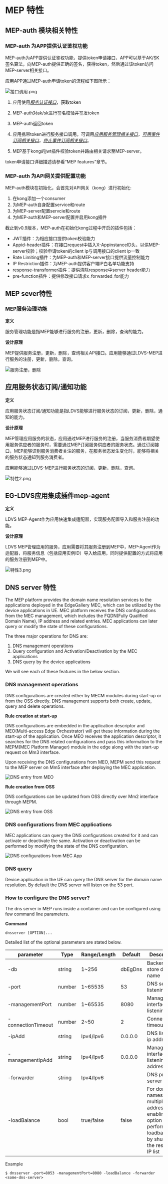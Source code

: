 MEP 特性
================


## MEP-auth 模块相关特性


### MEP-auth 为APP提供认证鉴权功能
MEP-auth为APP提供认证鉴权功能，提供token申请接口，APP可以基于AK/SK签名算法，向MEP-auth提供正确的签名，获得token，然后通过该token访问MEP-server相关接口。

应用APP通过MEP-auth申请token的流程如下图所示：

![](/uploads/images/2020/0804/165746_8ff53084_5504908.png "接口调用.png")

1.  应用使用[*服务认证接口*](#服务认证接口)，获取token

2.  MEP-auth对ak/sk进行签名校验并签发token

3.  MEP-auth返回token

4.  应用携带token进行服务接口调用。可调用[*应用服务管理相关接口*](#应用服务管理相关接口)，[*可用事件订阅相关接口*](#可用事件订阅相关接口)，[*终止事件订阅相关接口*](#终止事件订阅相关接口)。

5.  MEP基于kong的jwt插件校验token并路由相关请求至MEP-server。

token申请接口详细描述请参看“MEP features”章节。

### MEP-auth 为API网关提供配置功能
MEP-auth模块在初始化，会首先对API网关（kong）进行初始化:

1. 在kong添加一个consumer
2. 为MEP-auth自身配置service和route
3. 为MEP-server配置servcie和route
4. 为MEP-auth和MEP-server配置并启用kong插件

截止到v0.9版本，MEP-auth在初始化kong过程中开启的插件包括：

- JWT插件：为相应接口提供token校验能力
- Appid-header插件：在接口request中插入X-AppinstanceID头，以供MEP-server校验；校验申请token的client ip与调用接口的client ip一致
- Rate Limiting插件：为MEP-auth和MEP-server接口提供流量控制能力
- IP Restriction插件：为MEP-auth提供客户端IP白名单功能支持
- response-transformer插件：提供清除response中server header能力
- pre-function插件：提供修改接口请求x_forwarded_for能力

## MEP sever特性


### MEP服务治理功能
**定义**

服务管理功能是指MEP能够进行服务的注册，更新，删除，查询的能力。

**设计原理**

MEP提供服务注册，更新，删除，查询相关API接口。应用能够通过LDVS-MEP进行服务的注册，更新，删除，查询。

![服务注册，删除](/uploads/images/2020/0804/165650_4eeb753e_5504908.png "特性1.png")

应用服务状态订阅/通知功能
----------------------------------------

**定义**

应用服务状态订阅/通知功能是指LDVS能够进行服务状态的订阅，更新，删除，通知的能力。

**设计原理**

MEP管理应用服务的状态，应用通过MEP进行服务的注册，当服务消费者期望使用服务供应者的服务时，需要通过MEP订阅服务供应者的服务状态。通过订阅接口，MEP能够识别服务消费者关注的服务，在服务状态发生变化时，能够将相关的服务状态通知到服务消费者。

应用能够通过LDVS-MEP进行服务状态的订阅，更新，删除，查询。

![](/uploads/images/2020/0804/165707_f4dbb36e_5504908.png "特性2.png")

EG-LDVS应用集成插件mep-agent
------------------------------------

**定义**

LDVS MEP-Agent作为应用快速集成适配器，实现服务配置导入和服务注册的功能。

**设计原理**

LDVS
MEP管理应用的服务，应用需要将其服务注册到MEP中，MEP-Agent作为适配器，将服务信息（包括应用实例ID）导入给应用，同时提供配置的方式将应用的服务注册到MEP中。

![](/uploads/images/2020/0804/165723_8d9be51d_5504908.png "特性3.png")


## DNS server 特性
The MEP platform provides the domain name resolution services to the applications deployed in the EdgeGallery MEC, which can be utilized by the device applications in UE. MEC platform receives the DNS configurations from the MEC management, which includes the FQDN(Fully Qualified Domain Name), IP address and related entries. MEC applications can later query or modify the state of these configurations.

The three major operations for DNS are:

1. DNS management operations
2. Query configuration and Activation/Deactivation by the MEC applications
3. DNS query by the device applications

We will see each of these features in the below section.
### DNS management operations

DNS configurations are created either by MECM modules during start-up or from the OSS directly. DNS management supports both create, update, query and delete operations.

**Rule creation at start-up**

DNS configurations are embedded in the application descriptor and MEO(Multi-access Edge Orchestrator) will get these information during the start-up of the application. Once MEO receives the application descriptor, it searches for the DNS related configurations and pass this information to the MEPM(MEC Platform Manager) module in the edge along with the start-up request on Mm3 interface.

Upon receiving the DNS configurations from MEO, MEPM send this request to the MEP server on Mm5 interface after deploying the MEC application.

![DNS entry from MEO](https://images.gitee.com/uploads/images/2020/0918/133822_31b532a2_7625394.png "meo-mepm-mep.png")

**Rule creation from OSS**

DNS configurations can be updated from OSS directly over Mm2 interface through MEPM.

![DNS entry from OSS](https://images.gitee.com/uploads/images/2020/0918/133912_597b2c17_7625394.png "oss-mepm-mep.png")

### DNS configurations from MEC applications

MEC applications can query the DNS configurations created for it and can activate or deactivate the same. Activation or deactivation can be performed by modifying the state of the DNS configuration.

![DNS configurations from MEC App](https://images.gitee.com/uploads/images/2020/0918/133933_9f7bd2ec_7625394.png "mecapp-mep.png")

### DNS query

Device application in the UE can query the DNS server for the domain name resolution. By default the DNS server will listen on the 53 port.

### How to configure the DNS server?

The dns server in MEP runs inside a container and can be configured using few command line parameters. 

**Command**

```
dnsserver [OPTION]...
```

Detailed list of the optional parameters are stated below.

| parameter | Type | Range/Length | Default | Description |
| --------- | ---- | ------------ | ------- | ----------- |
| -db | string | 1~256  | dbEgDns | Backend store db name |
| -port | number | 1~65535  | 53 | DNS server listening port |
| -managementPort | number | 1~65535  | 8080 | Management interface listening port |
| -connectionTimeout | number | 2~50  | 2 | Connection timeout |
| -ipAdd | string | Ipv4/Ipv6  | 0.0.0.0 | DNS listening ip address |
| -managementIpAdd | string | Ipv4/Ipv6  | 0.0.0.0 | Management interface listening ip address |
| -forwarder | string | Ipv4/Ipv6  |  | DNS proxy server IP |
| -loadBalance | bool | true/false  | false | For domain names with multiple ip address, enabling this option will perform loadbalancing by shuffling the response IP list |

Example
```
$ dnsserver -port=8053 -managementPort=8080 -loadBalance -forwarder <some-dns-server>
```
